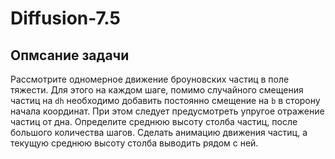 # Diffusion-7.5
## Опмсание задачи
Рассмотрите одномерное движение броуновских частиц в поле тяжести. Для этого на каждом шаге, помимо случайного смещения частиц на `dh` необходимо добавить постоянно смещение на `b` в сторону начала координат. При этом следует предусмотреть упругое отражение частиц от дна. Определите среднюю высоту столба частиц, после большого количества шагов. Сделать анимацию движения частиц, а текущую среднюю высоту столба выводить рядом с ней.
